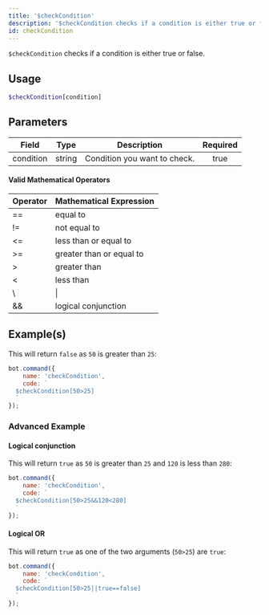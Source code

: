 ```yaml
---
title: '$checkCondition'
description: '$checkCondition checks if a condition is either true or false.'
id: checkCondition
---
```


`$checkCondition` checks if a condition is either true or false.

## Usage

```php
$checkCondition[condition]
```

## Parameters

| Field     | Type   | Description                  | Required |
| --------- | ------ | ---------------------------- |:--------:|
| condition | string | Condition you want to check. |   true   |

#### Valid Mathematical Operators

| Operator | Mathematical Expression  |
| -------- | ------------------------ |
| ==       | equal to                 |
| !=       | not equal to             |
| <=       | less than or equal to    |
| \>=     | greater than or equal to |
| \>      | greater than             |
| <        | less than                |
| \       | \|     | logical OR     |
| &&       | logical conjunction      |

## Example(s)

This will return `false` as `50` is greater than `25`:

```javascript
bot.command({
    name: 'checkCondition',
    code: `
  $checkCondition[50>25]
  `
});
```

### Advanced Example

#### Logical conjunction

This will return `true` as `50` is greater than `25` and `120` is less than `280`:

```javascript
bot.command({
    name: 'checkCondition',
    code: `
  $checkCondition[50>25&&120<280]
  `
});
```

#### Logical OR

This will return `true` as one of the two arguments (`50>25`) are `true`:

```javascript
bot.command({
    name: 'checkCondition',
    code: `
  $checkCondition[50>25||true==false]
  `
});
```
